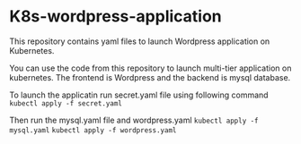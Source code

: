 # K8s-wordpress-application
This repository contains yaml files to launch Wordpress application on Kubernetes.

You can use the code from this repository to launch multi-tier application on kubernetes. The frontend is Wordpress and the backend is mysql database.

To launch the applicatin run secret.yaml file using following command
`kubectl apply -f secret.yaml`

Then run the mysql.yaml file and wordpress.yaml
`kubectl apply -f mysql.yaml`
`kubectl apply -f wordpress.yaml`
